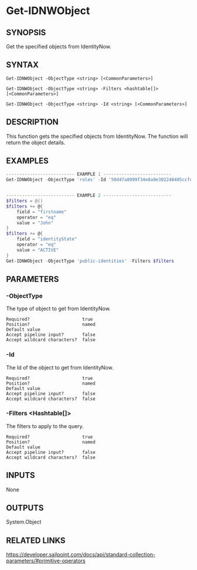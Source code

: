 # Get-IDNWObject

## SYNOPSIS
Get the specified objects from IdentityNow.

## SYNTAX
```
Get-IDNWObject -ObjectType <string> [<CommonParameters>]

Get-IDNWObject -ObjectType <string> -Filters <hashtable[]> [<CommonParameters>]

Get-IDNWObject -ObjectType <string> -Id <string> [<CommonParameters>]
```

## DESCRIPTION
This function gets the specified objects from IdentityNow. The function will return the object details.

## EXAMPLES
```powershell
-------------------------- EXAMPLE 1 --------------------------
Get-IDNWObject -ObjectType 'roles' -Id '50d47a8999f34e8a9e302248405ccfe8'


-------------------------- EXAMPLE 2 --------------------------
$filters = @()
$filters += @{
    field = "firstname"
    operator = "eq"
    value = "John"
}
$filters += @{
    field = "identityState"
    operator = "eq"
    value = "ACTIVE"
}
Get-IDNWObject -ObjectType 'public-identities' -Filters $filters

```

## PARAMETERS
### -ObjectType <String>
The type of object to get from IdentityNow.
```
Required?                    true
Position?                    named
Default value                
Accept pipeline input?       false
Accept wildcard characters?  false
```
### -Id <String>
The Id of the object to get from IdentityNow.
```
Required?                    true
Position?                    named
Default value                
Accept pipeline input?       false
Accept wildcard characters?  false
```
### -Filters <Hashtable[]>
The filters to apply to the query.
```
Required?                    true
Position?                    named
Default value                
Accept pipeline input?       false
Accept wildcard characters?  false
```


## INPUTS
None

## OUTPUTS
System.Object

## RELATED LINKS
https://developer.sailpoint.com/docs/api/standard-collection-parameters/#primitive-operators

